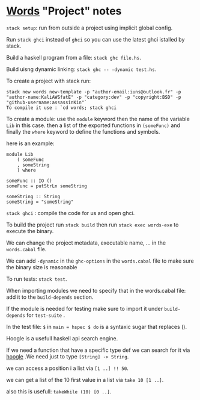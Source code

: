 # [Words](https://github.com/Assassinkin/wordsGridGame) "Project" notes 

`stack setup`: run from outside a project using implicit global config.

Run `stack ghci` instead of `ghci` so you can use the latest ghci istalled by stack.

Build a haskell program from a file: `stack ghc file.hs`.

Build uisng dynamic linking: `stack ghc -- -dynamic test.hs`.

To create a project with stack run:

```
stack new words new-template -p "author-email:iuns@outlook.fr" -p "author-name:KaliAWSfatE" -p "category:dev" -p "copyright:BSD" -p "github-username:assassinKin"`
To compile it use : `cd words; stack ghci
```

To create a module: use the `module` keyword then the name of the variable `Lib` in this case. then a list of the exported functions in `(someFunc)` and finally the `where` keyword to define the functions and symbols.

here is an example:
```
module Lib
    ( someFunc
    , someString
    ) where

someFunc :: IO ()
someFunc = putStrLn someString

someString :: String
someString = "someString"
```

`stack ghci` : compile the code for us  and open ghci.

To build the project run `stack build` then run `stack exec words-exe` to execute the binary.

We can change the project metadata, executable name, ... in the `words.cabal` file.

We can add `-dynamic` in the `ghc-options` in the `words.cabal` file to make sure the binary size is reasonable

To run tests: `stack test`.

When importing modules we need to specify that in the words.cabal file: add it to the `build-depends` section.

If the module is needed for testing make sure to import it under `build-depends` for `test-suite` .

In the test file: `$` in `main = hspec $ do` is a syntaxic sugar that replaces ().

Hoogle is a usefull haskell api search engine.

If we need a function that have a specific type def we can search for it via [hoogle](https://www.haskell.org/hoogle/) .We need just to type `[String] -> String`.

we can access a position i a list via `[1 ..] !! 50`.

we can get a list of the 10 first value in a list via `take 10 [1 ..]`.

also this is usefull: `takeWhile (10) [0 ..]`.
